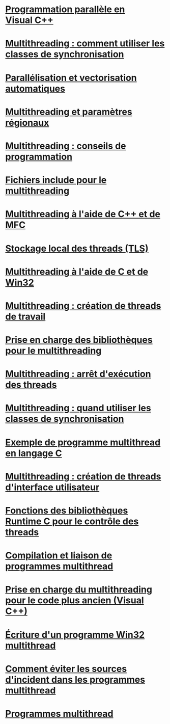 # [Programmation parallèle en Visual C++](parallel-programming-in-visual-cpp.md)
# [Multithreading : comment utiliser les classes de synchronisation](multithreading-how-to-use-the-synchronization-classes.md)
# [Parallélisation et vectorisation automatiques](auto-parallelization-and-auto-vectorization.md)
# [Multithreading et paramètres régionaux](multithreading-and-locales.md)
# [Multithreading : conseils de programmation](multithreading-programming-tips.md)
# [Fichiers include pour le multithreading](include-files-for-multithreading.md)
# [Multithreading à l'aide de C++ et de MFC](multithreading-with-cpp-and-mfc.md)
# [Stockage local des threads (TLS)](thread-local-storage-tls.md)
# [Multithreading à l'aide de C et de Win32](multithreading-with-c-and-win32.md)
# [Multithreading : création de threads de travail](multithreading-creating-worker-threads.md)
# [Prise en charge des bibliothèques pour le multithreading](library-support-for-multithreading.md)
# [Multithreading : arrêt d'exécution des threads](multithreading-terminating-threads.md)
# [Multithreading : quand utiliser les classes de synchronisation](multithreading-when-to-use-the-synchronization-classes.md)
# [Exemple de programme multithread en langage C](sample-multithread-c-program.md)
# [Multithreading : création de threads d'interface utilisateur](multithreading-creating-user-interface-threads.md)
# [Fonctions des bibliothèques Runtime C pour le contrôle des threads](c-run-time-library-functions-for-thread-control.md)
# [Compilation et liaison de programmes multithread](compiling-and-linking-multithread-programs.md)
# [Prise en charge du multithreading pour le code plus ancien (Visual C++)](multithreading-support-for-older-code-visual-cpp.md)
# [Écriture d'un programme Win32 multithread](writing-a-multithreaded-win32-program.md)
# [Comment éviter les sources d'incident dans les programmes multithread](avoiding-problem-areas-with-multithread-programs.md)
# [Programmes multithread](multithread-programs.md)
